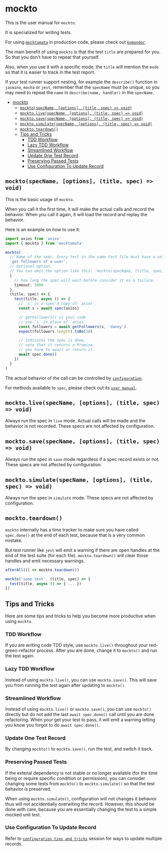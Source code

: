 # mockto

This is the user manual for `mockto`.

It is specialized for writing tests.

For using [`mocktomata`][mocktomata] in production code,
please check out [`komondor`](./komondor.md).

The main benefit of using `mockto` is that the test `title` are prepared for you.
So that you don't have to repeat that yourself.

Also, when you use it with a specific mode,
the `title` will mention the `mode` so that it is easier to track in the test report.

If your test runner support nesting, for example the `describe()` function in `jasmine`, `mocha` or `jest`,
remember that the `specName` must be unique,
so you may need to repeat the `name` in `describe(name, handler)` in the `specName`.

- [mockto](#mockto)
  - [`mockto(specName, [options], (title, spec) => void)`](#mocktospecname-options-title-spec--void)
  - [`mockto.live(specName, [options], (title, spec) => void)`](#mocktolivespecname-options-title-spec--void)
  - [`mockto.save(specName, [options], (title, spec) => void)`](#mocktosavespecname-options-title-spec--void)
  - [`mockto.simulate(specName, [options], (title, spec) => void)`](#mocktosimulatespecname-options-title-spec--void)
  - [`mockto.teardown()`](#mocktoteardown)
  - [Tips and Tricks](#tips-and-tricks)
    - [TDD Workflow](#tdd-workflow)
    - [Lazy TDD Workflow](#lazy-tdd-workflow)
    - [Streamlined Workflow](#streamlined-workflow)
    - [Update One Test Record](#update-one-test-record)
    - [Preserving Passed Tests](#preserving-passed-tests)
    - [Use Configuration To Update Record](#use-configuration-to-update-record)

## `mockto(specName, [options], (title, spec) => void)`

This is the basic usage of `mockto`.

When you call it the first time, it will make the actual calls and record the behavior.
When you call it again, it will load the record and replay the behavior.

Here is an example on how to use it:

```ts
import axios from 'axios'
import { mockto } from 'mocktomata'

mockto(
  // Name of the spec. Every test in the same test file must have a unique name.
  'get followers of a user',
  // Optional option.
  // You can omit the option like this: `mockto(specName, (title, spec) => void)`
  {
    // how long the spec will wait before consider it as a failure.
    timeout: 3000
  },
  (title, spec) => {
    test(title, async () => {
      // `s` is a spec'd copy of `axios`.
      const s = await spec(axios)

      // getFollowers() is your code
      // use `s` in place of `axios`
      const followers = await getFollowers(s, 'danny')
      expect(followers.length).toBe(10)

      // indicates the spec is done.
      // note that it returns a Promise.
      // you have to await or return it.
      await spec.done()
    })
  }
)
```

The actual behavior of the call can be controlled by [`configuration`](./configuration.md).

For methods available to `spec`, please check out its [`user manual`](./spec.md).

## `mockto.live(specName, [options], (title, spec) => void)`

Always run the spec in `live` mode.
Actual calls will be made and the behavior is not recorded.
These specs are not affected by configuration.

## `mockto.save(specName, [options], (title, spec) => void)`

Always run the spec in `save` mode regardless if a spec record exists or not.
These specs are not affected by configuration.

## `mockto.simulate(specName, [options], (title, spec) => void)`

Always run the spec in `simulate` mode.
These specs are not affected by configuration.

## `mockto.teardown()`

`mockto` internally has a time tracker to make sure you have called `spec.done()` at the end of each test,
because that is a very common mistake.

But test runner like `jest` will emit a warning if there are open handles at the end of the test suite (for each file).
`mockto.teardown()` will clear those handles and emit necessary warnings.

```ts
afterAll(() => mockto.teardown())

mockto('some test', (title, spec) => {
  test(title, async () => { ... })
})
```

## Tips and Tricks

Here are some tips and tricks to help you become more productive when using `mockto`.

### TDD Workflow

If you are writing code TDD style,
use `mockto.live()` throughout your red-green-refactor process.
After you are done, change it to `mockto()` and run the test again.

### Lazy TDD Workflow

Instead of using `mockto.live()`, you can use `mockto.save()`.
This will save you from running the test again after updating to `mockto()`.

### Streamlined Workflow

Instead of using `mockto.live()` or `mockto.save()`,
you can use `mockto()` directly but do not add the last `await spec.done()` call until you are done refactoring.
When your get your test to pass, it will emit a warning letting you know you forgot to do `await spec.done()`.

### Update One Test Record

By changing `mockto()` to `mockto.save()`, run the test, and switch it back.

### Preserving Passed Tests

If the extenal dependency is not stable or no longer available (for the time being or require specific condition or permission),
you can consider changing some tests from `mockto()` to `mockto.simulate()` so that the test behavior is preserved.

When using `mockto.simulate()`, configuration will not changes it behavior thus will not accidentially overwiting the record.
However, this should be done with care, because you are essentially changing the test to a simple mocked unit test.

### Use Configuration To Update Record

Refer to [`configuration tips and tricks`](./configuration.md#tips-and-tricks) session for ways to update multiple records.

[mocktomata]: https://github.com/mocktomata/mocktomata/blob/master/packages/mocktomata
